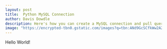 ```yaml
---
layout: post
title:  Python MySQL Connection
author: Davis Dowdle
description: Here's how you can create a MySQL connection and pull queries in Python.
image: "https://encrypted-tbn0.gstatic.com/images?q=tbn:ANd9GcSCfkWw2A2cc_wd__da3HxhRZOYTUBevkf0OA&usqp=CAU"
--- 
```

Hello World!

